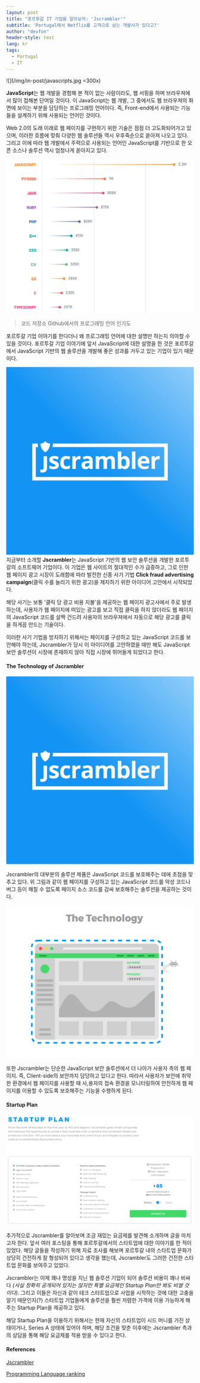 ```yaml
---
layout: post
title: "포르투갈 IT 기업을 알아보자: 'Jscrambler'"
subtitle: 'Portugal에서 Netflix를 고객으로 삼는 개발사가 있다고?'
author: "devfon"
header-style: text
lang: kr
tags:
  - Portugal
  - IT
---
```


![](/img/in-post/javascripts.jpg =300x)

**JavaScript**는 웹 개발을 경험해 본 적이 없는 사람이라도, 웹 서핑을 하며 브라우져에서 많이 접해본 단어일 것이다. 이 JavaScript는 웹 개발, 그 중에서도 웹 브라우져의 화면에 보이는 부분을 담당하는 프로그래밍 언어이다. 즉, Front-end에서 사용되는 기능들을 설계하기 위해 사용되는 언어인 것이다.

Web 2.0의 도래 이래로 웹 페이지를 구현하기 위한 기술은 점점 더 고도화되어가고 있으며, 이러한 흐름에 맞춰 다양한 웹 솔루션들 역시 우후죽순으로 쏟아져 나오고 있다. 그리고 이에 따라 웹 개발에서 주력으로 사용되는 언어인 JavaScript를 기반으로 한 오픈 소스나 솔루션 역시 엄청나게 쏟아지고 있다.

![](/img/in-post/jsgit.png)
> 코드 저장소 Github에서의 프로그래밍 언어 인기도

포르투갈 기업 이야기를 한다더니 왜 프로그래밍 언어에 대한 설명만 하는지 의아할 수 있을 것이다. 포르투갈 기업 이야기에 앞서 JavaScript에 대한 설명을 한 것은 포르투갈에서 JavaScript 기반의 웹 솔루션을 개발해 좋은 성과를 거두고 있는 기업이 있기 때문이다.

![](/img/in-post/jscrambler.png)
지금부터 소개할 **Jscrambler**는 JavaScript 기반의 웹 보안 솔루션을 개발한 포르투갈의 소프트웨어 기업이다. 이 기업은 웹 사이트의 절대적인 수가 급증하고, 그로 인한 웹 페이지 광고 시장이 도래함에 따라 발전한 신종 사기 기법 **Click fraud advertising campaign**(클릭 수를 늘리기 위한 광고)을 제지하기 위한 아이디어 고안에서 시작되었다.

해당 사기는 보통 '클릭 당 광고 비용 지불'을 제공하는 웹 페이지 광고사에서 주로 발생하는데, 사용자가 웹 페이지에 떠있는 광고를 보고 직접 클릭을 하지 않더라도 웹 페이지의 JavaScript 코드를 살짝 건드려 사용자의 브라우져에서 자동으로 해당 광고를 클릭을 하게끔 만드는 기술이다.

이러한 사기 기법을 방지하기 위해서는 페이지를 구성하고 있는 JavaScript 코드를 보안해야 하는데, Jscrambler가 당시 이 아이디어를 고안하였을 때만 해도 JavaScript 보안 솔루션이 시장에 존재하지 않아 직접 시장에 뛰어들게 되었다고 한다.

#### The Technology of Jscrambler
![](/img/in-post/jscrambler.png)

Jscrambler의 대부분의 솔루션 제품은 JavaScript 코드를 보호해주는 데에 초점을 맞추고 있다. 위 그림과 같이 웹 페이지를 구성하고 있는 JavaScript 코드를 악성 코드나 버그 등이 해칠 수 없도록 페이지 소스 코드를 감싸 보호해주는 솔루션을 제공하는 것이다.

![](/img/in-post/jstech.png)

또한 Jscrambler는 단순한 JavaScript 보안 솔루션에서 더 나아가 사용자 측의 웹 페이지. 즉, Client-side의 보안까지 담당하고 있다고 한다. 따라서 사용자가 보안에 취약한 환경에서 웹 페이지를 사용할 때 사,용자의 접속 환경을 모니터링하여 안전하게 웹 페이지를 이용할 수 있도록 보호해주는 기능을 수행하게 된다.

#### Startup Plan
![](/img/in-post/jssp.png)

추가적으로 Jscrambler를 알아보며 조금 재밌는 요금제를 발견해 소개하며 글을 마치고자 한다. 앞서 여러 포스팅을 통해 포르투갈에서의 스타트업에 대한 이야기를 한 적이 있었다. 해당 글들을 작성하기 위해 자료 조사를 해보며 포르투갈 내의 스타트업 문화가 상당히 건전하게 잘 형성되어 있다고 생각을 했는데, Jscrambler도 그러한 건전한 스타트업 문화를 보여주고 있었다.

Jscrambler는 이제 꽤나 명성을 지닌 웹 솔루션 기업이 되어 솔루션 비용이 꽤나 비싸다 *(사실 정확히 공개되어 있지는 않지만 특별 요금제인 Startup Plan만 봐도 비쌀 것이다)*. 그리고 이들은 자신과 같이 테크 스타트업으로 사업을 시작하는 것에 대한 고충을 알기 때문인지(?) 스타트업 기업들에게 솔루션을 훨씬 저렴한 가격에 이용 가능하게 해주는 Startup Plan을 제공하고 있다. 

해당 Startup Plan을 이용하기 위해서는 현재 자신의 스타트업이 시드 머니를 가진 상태이거나, Series A 상태에 있어야 하며, 해당 조건을 맞춘 이후에는 Jscrambler 측과의 상담을 통해 해당 요금제를 적용 받을 수 있다고 한다.

#### References
[Jscrambler](https://jscrambler.com/)

[Programming Language ranking](https://hackernoon.com/top-3-most-popular-programming-languages-in-2018-and-their-annual-salaries-51b4a7354e06)